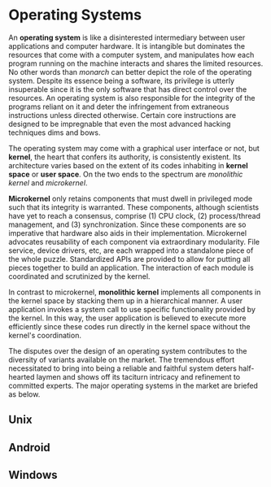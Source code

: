 # Operating Systems

An **operating system** is like a disinterested intermediary between user applications and computer hardware. It is intangible but dominates the resources that come with a computer system, and manipulates how each program running on the machine interacts and shares the limited resources. No other words than *monarch* can better depict the role of the operating system. Despite its essence being a software, its privilege is utterly insuperable since it is the only software that has direct control over the resources. An operating system is also responsible for the integrity of the programs reliant on it and deter the infringement from extraneous instructions unless directed otherwise. Certain core instructions are designed to be impregnable that even the most advanced hacking techniques dims and bows.

The operating system may come with a graphical user interface or not, but **kernel**, the heart that confers its authority, is consistently existent. Its architecture varies based on the extent of its codes inhabiting in **kernel space** or **user space**. On the two ends to the spectrum are *monolithic kernel* and *microkernel*.

**Microkernel** only retains components that must dwell in privileged mode such that its integrity is warranted. These components, although scientists have yet to reach a consensus, comprise (1) CPU clock, (2) process/thread management, and (3) synchronization. Since these components are so imperative that hardware also aids in their implementation. Microkernel advocates reusability of each component via extraordinary modularity. File service, device drivers, etc, are each wrapped into a standalone piece of the whole puzzle. Standardized APIs are provided to allow for putting all pieces together to build an application. The interaction of each module is coordinated and scrutinized by the kernel.

In contrast to microkernel, **monolithic kernel** implements all components in the kernel space by stacking them up in a hierarchical manner. A user application invokes a system call to use specific functionality provided by the kernel. In this way, the user application is believed to execute more efficiently since these codes run directly in the kernel space without the kernel's coordination.

The disputes over the design of an operating system contributes to the diversity of variants available on the market. The tremendous effort necessitated to bring into being a reliable and faithful system deters half-hearted laymen and shows off its taciturn intricacy and refinement to committed experts. The major operating systems in the market are briefed as below.

## Unix

## Android

## Windows
